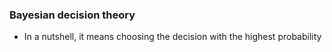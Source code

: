 ### Bayesian decision theory

* In a nutshell, it means choosing the decision with the highest probability
